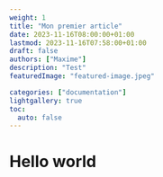 ```yaml
---
weight: 1
title: "Mon premier article"
date: 2023-11-16T08:00:00+01:00
lastmod: 2023-11-16T07:58:00+01:00
draft: false
authors: ["Maxime"]
description: "Test"
featuredImage: "featured-image.jpeg"

categories: ["documentation"]
lightgallery: true
toc:
  auto: false
---
```

# Hello world